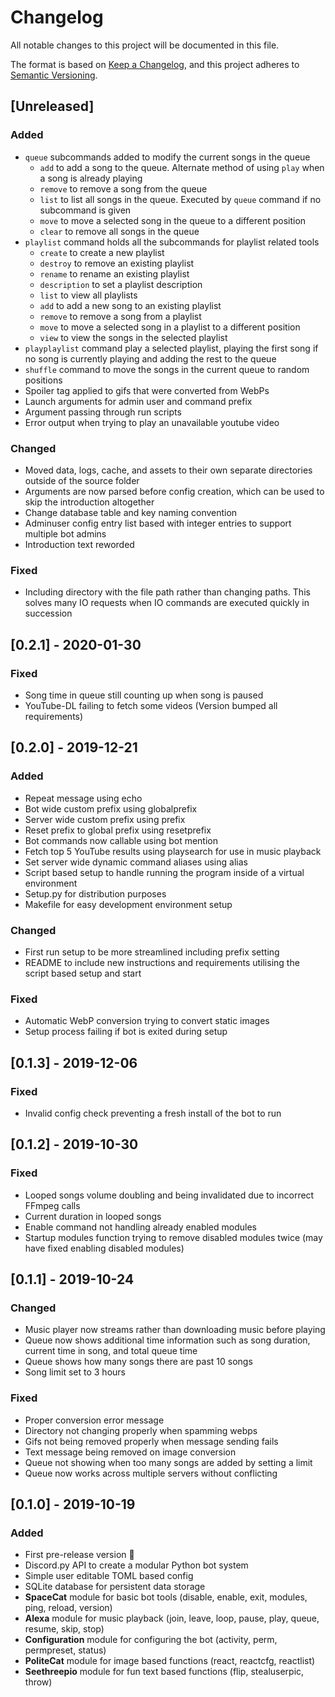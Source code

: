# Changelog
All notable changes to this project will be documented in this file.

The format is based on [Keep a Changelog](https://keepachangelog.com/en/1.0.0/),
and this project adheres to [Semantic Versioning](https://semver.org/spec/v2.0.0.html).

## [Unreleased]
### Added
- `queue` subcommands added to modify the current songs in the queue
    - `add` to add a song to the queue. Alternate method of using `play` when a song is already playing
    - `remove` to remove a song from the queue
    - `list` to list all songs in the queue. Executed by `queue` command if no subcommand is given
    - `move` to move a selected song in the queue to a different position
    - `clear` to remove all songs in the queue
- `playlist` command holds all the subcommands for playlist related tools
    - `create` to create a new playlist
    - `destroy` to remove an existing playlist
    - `rename` to rename an existing playlist
    - `description` to set a playlist description
    - `list` to view all playlists
    - `add` to add a new song to an existing playlist
    - `remove` to remove a song from a playlist
    - `move` to move a selected song in a playlist to a different position
    - `view` to view the songs in the selected playlist
- `playplaylist` command play a selected playlist, playing the first song if no song is currently playing and adding the rest to the queue
- `shuffle` command to move the songs in the current queue to random positions
- Spoiler tag applied to gifs that were converted from WebPs
- Launch arguments for admin user and command prefix
- Argument passing through run scripts
- Error output when trying to play an unavailable youtube video

### Changed
- Moved data, logs, cache, and assets to their own separate directories outside of the source folder
- Arguments are now parsed before config creation, which can be used to skip the introduction altogether
- Change database table and key naming convention
- Adminuser config entry list based with integer entries to support multiple bot admins
- Introduction text reworded

### Fixed
- Including directory with the file path rather than changing paths. This solves many IO requests when IO commands are executed quickly in succession

## [0.2.1] - 2020-01-30
### Fixed
- Song time in queue still counting up when song is paused
- YouTube-DL failing to fetch some videos (Version bumped all requirements)

## [0.2.0] - 2019-12-21
### Added
- Repeat message using echo
- Bot wide custom prefix using globalprefix
- Server wide custom prefix using prefix
- Reset prefix to global prefix using resetprefix
- Bot commands now callable using bot mention
- Fetch top 5 YouTube results using playsearch for use in music playback
- Set server wide dynamic command aliases using alias
- Script based setup to handle running the program inside of a virtual environment
- Setup.py for distribution purposes
- Makefile for easy development environment setup

### Changed
- First run setup to be more streamlined including prefix setting
- README to include new instructions and requirements utilising the script based setup and start

### Fixed
- Automatic WebP conversion trying to convert static images
- Setup process failing if bot is exited during setup

## [0.1.3] - 2019-12-06
### Fixed
- Invalid config check preventing a fresh install of the bot to run

## [0.1.2] - 2019-10-30
### Fixed
- Looped songs volume doubling and being invalidated due to incorrect FFmpeg calls
- Current duration in looped songs
- Enable command not handling already enabled modules
- Startup modules function trying to remove disabled modules twice (may have fixed enabling disabled modules)

## [0.1.1] - 2019-10-24
### Changed
- Music player now streams rather than downloading music before playing
- Queue now shows additional time information such as song duration, current time in song, and total queue time
- Queue shows how many songs there are past 10 songs
- Song limit set to 3 hours

### Fixed
- Proper conversion error message
- Directory not changing properly when spamming webps
- Gifs not being removed properly when message sending fails
- Text message being removed on image conversion
- Queue not showing when too many songs are added by setting a limit
- Queue now works across multiple servers without conflicting

## [0.1.0] - 2019-10-19
### Added
- First pre-release version 🎉
- Discord.py API to create a modular Python bot system
- Simple user editable TOML based config
- SQLite database for persistent data storage
- **SpaceCat** module for basic bot tools (disable, enable, exit, modules, ping, reload, version)
- **Alexa** module for music playback (join, leave, loop, pause, play, queue, resume, skip, stop)
- **Configuration** module for configuring the bot (activity, perm, permpreset, status)
- **PoliteCat** module for image based functions (react, reactcfg, reactlist)
- **Seethreepio** module for fun text based functions (flip, stealuserpic, throw)
